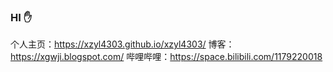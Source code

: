 ### HI ✋
个人主页：https://xzyl4303.github.io/xzyl4303/
博客：https://xgwji.blogspot.com/
哔哩哔哩：https://space.bilibili.com/1179220018
